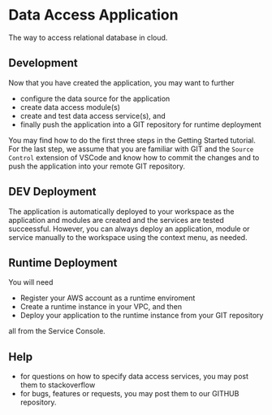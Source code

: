 # Data Access Application

The way to access relational database in cloud.

## Development  

Now that you have created the application, you may want to further

- configure the data source for the application
- create data access module(s)
- create and test data access service(s), and
- finally push the application into a GIT repository for runtime deployment

You may find how to do the first three steps in the Getting Started tutorial. For the last step, we assume that you are familiar with GIT and the `Source Control` extension of VSCode and know how to commit the changes and to push the application into your remote GIT repository.

## DEV Deployment

The application is automatically deployed to your workspace as the application and modules are created and the services are tested succeessful. However, you can always deploy an application, module or service manually to the workspace using the context menu, as needed.

## Runtime Deployment

You will need

- Register your AWS account as a runtime enviroment
- Create a runtime instance in your VPC, and then
- Deploy your application to the runtime instance from your GIT repository

all from the Service Console.

## Help

- for questions on how to specify data access services, you may post them to stackoverflow
- for bugs, features or requests, you may post them to our GITHUB repository.
